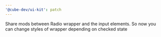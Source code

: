 ```yaml
---
'@cube-dev/ui-kit': patch
---
```


Share mods between Radio wrapper and the input elements. So now you can change styles of wrapper depending on checked state
